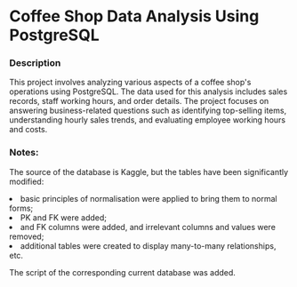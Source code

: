 # Coffee Shop Data Analysis Using PostgreSQL
### Description
<p>This project involves analyzing various aspects of a coffee shop's operations using PostgreSQL. The data used for this analysis includes sales records, staff working hours, and order details. The project focuses on answering business-related questions such as identifying top-selling items, understanding hourly sales trends, and evaluating employee working hours and costs.</p>

### Notes:
<p>The source of the database is Kaggle, but the tables have been significantly modified:</p>
<li> basic principles of normalisation were applied to bring them to normal forms;</li>
<li> PK and FK were added;</li>
<li> and FK columns were added, and irrelevant columns and values were removed; </li>
<li> additional tables were created to display many-to-many relationships, etc.</li>
<p></p>
<p>The script of the corresponding current database was added.</p>
